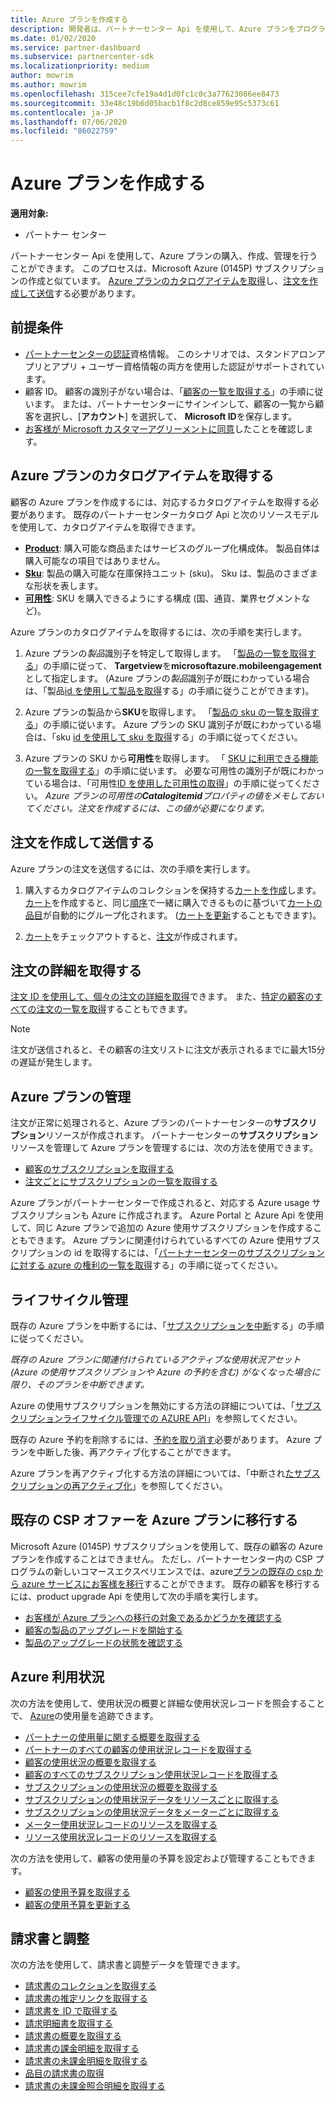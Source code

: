 ```yaml
---
title: Azure プランを作成する
description: 開発者は、パートナーセンター Api を使用して、Azure プランをプログラムによって購入、作成、管理できます。
ms.date: 01/02/2020
ms.service: partner-dashboard
ms.subservice: partnercenter-sdk
ms.localizationpriority: medium
author: mowrim
ms.author: mowrim
ms.openlocfilehash: 315cee7cfe19a4d1d0fc1c0c3a77623086ee8473
ms.sourcegitcommit: 33e48c19b6d05bacb1f8c2d8ce859e95c5373c61
ms.contentlocale: ja-JP
ms.lasthandoff: 07/06/2020
ms.locfileid: "86022759"
---
```

# <a name="create-an-azure-plan"></a>Azure プランを作成する

**適用対象:**

* パートナー センター

パートナーセンター Api を使用して、Azure プランの購入、作成、管理を行うことができます。 このプロセスは、Microsoft Azure (0145P) サブスクリプションの作成と似ています。 [Azure プランのカタログアイテムを取得](#get-the-catalog-item-for-azure-plan)し、[注文を作成して送信](#create-and-submit-an-order)する必要があります。

## <a name="prerequisites"></a>前提条件

* [パートナーセンターの認証](partner-center-authentication.md)資格情報。 このシナリオでは、スタンドアロンアプリとアプリ + ユーザー資格情報の両方を使用した認証がサポートされています。
* 顧客 ID。 顧客の識別子がない場合は、「[顧客の一覧を取得する](get-a-list-of-customers.md)」の手順に従います。 または、パートナーセンターにサインインして、顧客の一覧から顧客を選択し、[**アカウント**] を選択して、 **Microsoft ID**を保存します。
* [お客様が Microsoft カスタマーアグリーメントに同意](https://docs.microsoft.com/partner-center/confirm-customer-agreement)したことを確認します。

## <a name="get-the-catalog-item-for-azure-plan"></a>Azure プランのカタログアイテムを取得する

顧客の Azure プランを作成するには、対応するカタログアイテムを取得する必要があります。 既存のパートナーセンターカタログ Api と次のリソースモデルを使用して、カタログアイテムを取得できます。

* **[Product](product-resources.md#product)**: 購入可能な商品またはサービスのグループ化構成体。 製品自体は購入可能なの項目ではありません。
* **[Sku](product-resources.md#sku)**: 製品の購入可能な在庫保持ユニット (sku)。 Sku は、製品のさまざまな形状を表します。
* **[可用性](product-resources.md#availability)**: SKU を購入できるようにする構成 (国、通貨、業界セグメントなど)。

Azure プランのカタログアイテムを取得するには、次の手順を実行します。

1. Azure プランの*製品*識別子を特定して取得します。 「[製品の一覧を取得する](get-a-list-of-products.md)」の手順に従って、 **Targetview**を**microsoftazure.mobileengagement**として指定します。 (Azure プランの*製品*識別子が既にわかっている場合は、「製品[id を使用して製品を取得](get-a-product-by-id.md)する」の手順に従うことができます)。

2. Azure プランの製品から**SKU**を取得します。 「[製品の sku の一覧を取得する](get-a-list-of-skus-for-a-product.md)」の手順に従います。 Azure プランの SKU 識別子が既にわかっている場合は、「sku [id を使用して sku を取得](get-a-sku-by-id.md)する」の手順に従ってください。

3. Azure プランの SKU から**可用性**を取得します。 「 [SKU に利用できる機能の一覧を取得する](get-a-list-of-availabilities-for-a-sku.md)」の手順に従います。 必要な可用性の識別子が既にわかっている場合は、「可用性[ID を使用した可用性の取得](get-an-availability-by-id.md)」の手順に従ってください。 *Azure プランの可用性の**Catalogitemid**プロパティの値をメモしておいてください。注文を作成するには、この値が必要になります。*

## <a name="create-and-submit-an-order"></a>注文を作成して送信する

Azure プランの注文を送信するには、次の手順を実行します。

1. 購入するカタログアイテムのコレクションを保持する[カートを作成](create-a-cart.md)します。 [カート](cart-resources.md#cart)を作成すると、同じ[順序](order-resources.md#order)で一緒に購入できるものに基づいて[カートの品目](cart-resources.md#cartlineitem)が自動的にグループ化されます。 ([カートを更新](update-a-cart.md)することもできます)。

2. [カート](checkout-a-cart.md)をチェックアウトすると、[注文](order-resources.md#order)が作成されます。

## <a name="get-order-details"></a>注文の詳細を取得する

[注文 ID を使用して、個々の注文の詳細を取得](get-an-order-by-id.md)できます。 また、[特定の顧客のすべての注文の一覧を取得](get-all-of-a-customer-s-orders.md)することもできます。

>[!NOTE]
>注文が送信されると、その顧客の注文リストに注文が表示されるまでに最大15分の遅延が発生します。

## <a name="manage-azure-plans"></a>Azure プランの管理

注文が正常に処理されると、Azure プランのパートナーセンターの**サブスクリプション**リソースが作成されます。 パートナーセンターの**サブスクリプション**リソースを管理して Azure プランを管理するには、次の方法を使用できます。

* [顧客のサブスクリプションを取得する](get-all-of-a-customer-s-subscriptions.md)
* [注文ごとにサブスクリプションの一覧を取得する](get-a-list-of-subscriptions-by-order.md)

Azure プランがパートナーセンターで作成されると、対応する Azure usage サブスクリプションも Azure に作成されます。 Azure Portal と Azure Api を使用して、同じ Azure プランで追加の Azure 使用サブスクリプションを作成することもできます。 Azure プランに関連付けられているすべての Azure 使用サブスクリプションの id を取得するには、「[パートナーセンターのサブスクリプションに対する azure の権利の一覧を取得](get-a-list-of-azure-entitlements-for-subscription.md)する」の手順に従ってください。

## <a name="lifecycle-management"></a>ライフサイクル管理

既存の Azure プランを中断するには、「[サブスクリプションを中断](suspend-a-subscription.md)する」の手順に従ってください。

*既存の Azure プランに関連付けられているアクティブな使用状況アセット (Azure の使用サブスクリプションや Azure の予約を含む) がなくなった場合に限り、そのプランを中断できます。*

Azure の使用サブスクリプションを無効にする方法の詳細については、「[サブスクリプションライフサイクル管理での AZURE API](https://docs.microsoft.com/rest/api/resources/subscriptions)」を参照してください。

既存の Azure 予約を削除するには、[予約を取り消す](https://docs.microsoft.com/partner-center/azure-reservations-manage#cancel-or-exchange-a-reservation)必要があります。
Azure プランを中断した後、再アクティブ化することができます。

Azure プランを再アクティブ化する方法の詳細については、「中断され[たサブスクリプションの再アクティブ化](reactivate-a-suspended-a-subscription.md)」を参照してください。

## <a name="transition-existing-csp-offers-to-azure-plan"></a>既存の CSP オファーを Azure プランに移行する

Microsoft Azure (0145P) サブスクリプションを使用して、既存の顧客の Azure プランを作成することはできません。 ただし、パートナーセンター内の CSP プログラムの新しいコマースエクスペリエンスでは、azure[プランの既存の csp から azure サービスにお客様を移行](https://docs.microsoft.com/partner-center/azure-plan-transition)することができます。 既存の顧客を移行するには、product upgrade Api を使用して次の手順を実行します。

* [お客様が Azure プランへの移行の対象であるかどうかを確認する](get-eligibility-for-product-upgrade.md)
* [顧客の製品のアップグレードを開始する](create-product-upgrade-entity.md)
* [製品のアップグレードの状態を確認する](get-product-upgrade-status.md)

## <a name="azure-spending"></a>Azure 利用状況

次の方法を使用して、使用状況の概要と詳細な使用状況レコードを照会することで、 [Azure](azure-spending.md)の使用量を追跡できます。

* [パートナーの使用量に関する概要を取得する](get-a-partner-usage-summary.md)
* [パートナーのすべての顧客の使用状況レコードを取得する](get-a-customer-s-usage-records.md)
* [顧客の使用状況の概要を取得する](get-a-customer-usage-summary.md)
* [顧客のすべてのサブスクリプション使用状況レコードを取得する](get-a-customer-subscription-s-usage-records.md)
* [サブスクリプションの使用状況の概要を取得する](get-a-customer-subscription-usage-summary.md)
* [サブスクリプションの使用状況データをリソースごとに取得する](get-a-customer-subscription-resource-usage-records.md)
* [サブスクリプションの使用状況データをメーターごとに取得する](get-a-customer-subscription-meter-usage-records.md)
* [メーター使用状況レコードのリソースを取得する](meter-usage-resources.md)
* [リソース使用状況レコードのリソースを取得する](resource-usage-resources.md)

次の方法を使用して、顧客の使用量の予算を設定および管理することもできます。

* [顧客の使用予算を取得する](get-a-customer-s-usage-spending-budget.md)
* [顧客の使用予算を更新する](update-a-customer-s-usage-spending-budget.md)

## <a name="invoice-and-reconciliation"></a>請求書と調整

次の方法を使用して、請求書と調整データを管理できます。

* [請求書のコレクションを取得する](get-a-collection-of-invoices.md)
* [請求書の推定リンクを取得する](get-invoice-estimate-links.md)
* [請求書を ID で取得する](get-invoice-by-id.md)
* [請求明細書を取得する](get-invoice-statement.md)
* [請求書の概要を取得する](get-invoice-summaries.md)
* [請求書の課金明細を取得する](get-invoice-billed-consumption-lineitems.md)
* [請求書の未課金明細を取得する](get-invoice-unbilled-consumption-lineitems.md)
* [品目の請求書の取得](get-invoiceline-items.md)
* [請求書の未課金照合明細を取得する](get-invoice-unbilled-recon-lineitems.md)
